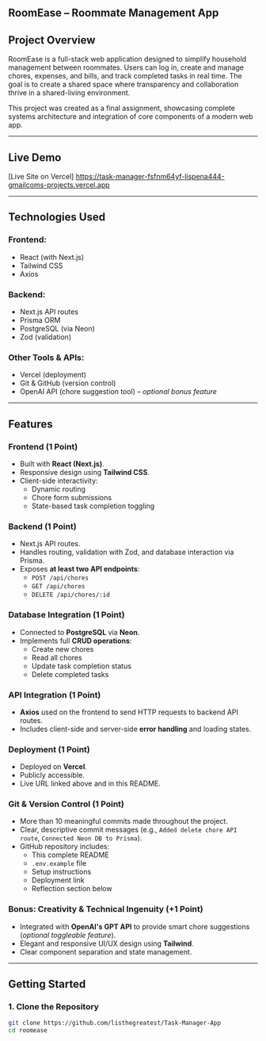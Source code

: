 ## RoomEase – Roommate Management App

## Project Overview

RoomEase is a full-stack web application designed to simplify household management between roommates. Users can log in, create and manage chores, expenses, and bills, and track completed tasks in real time. The goal is to create a shared space where transparency and collaboration thrive in a shared-living environment.

This project was created as a final assignment, showcasing complete systems architecture and integration of core components of a modern web app.

---

 ## Live Demo

 [Live Site on Vercel] https://task-manager-fsfnm64yf-lispena444-gmailcoms-projects.vercel.app

---

## Technologies Used

### Frontend:
- React (with Next.js)
- Tailwind CSS
- Axios

### Backend:
- Next.js API routes
- Prisma ORM
- PostgreSQL (via Neon)
- Zod (validation)

### Other Tools & APIs:
- Vercel (deployment)
- Git & GitHub (version control)
- OpenAI API (chore suggestion tool) – _optional bonus feature_

---

## Features

### Frontend (1 Point)
- Built with **React (Next.js)**.
- Responsive design using **Tailwind CSS**.
- Client-side interactivity:
  - Dynamic routing
  - Chore form submissions
  - State-based task completion toggling

### Backend (1 Point)
- Next.js API routes.
- Handles routing, validation with Zod, and database interaction via Prisma.
- Exposes **at least two API endpoints**:
  - `POST /api/chores`
  - `GET /api/chores`
  - `DELETE /api/chores/:id`

### Database Integration (1 Point)
- Connected to **PostgreSQL** via **Neon**.
- Implements full **CRUD operations**:
  - Create new chores
  - Read all chores
  - Update task completion status
  - Delete completed tasks

### API Integration (1 Point)
- **Axios** used on the frontend to send HTTP requests to backend API routes.
- Includes client-side and server-side **error handling** and loading states.

### Deployment (1 Point)
- Deployed on **Vercel**.
- Publicly accessible.
- Live URL linked above and in this README.

### Git & Version Control (1 Point)
- More than 10 meaningful commits made throughout the project.
- Clear, descriptive commit messages (e.g., `Added delete chore API route`, `Connected Neon DB to Prisma`).
- GitHub repository includes:
  - This complete README
  - `.env.example` file
  - Setup instructions
  - Deployment link
  - Reflection section below

### Bonus: Creativity & Technical Ingenuity (+1 Point)
- Integrated with **OpenAI's GPT API** to provide smart chore suggestions (_optional toggleable feature_).
- Elegant and responsive UI/UX design using **Tailwind**.
- Clear component separation and state management.

---

## Getting Started

### 1. Clone the Repository
```bash
git clone https://github.com/listhegreatest/Task-Manager-App
cd roomease
